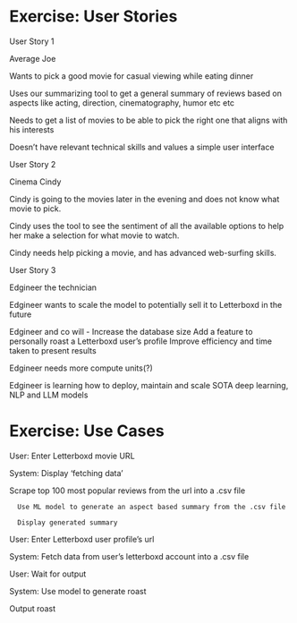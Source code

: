 # Exercise: User Stories 

User Story 1

Average Joe

Wants to pick a good movie for casual viewing while eating dinner

Uses our summarizing tool to get a general summary of reviews based on aspects like acting, direction, cinematography, humor etc etc 

Needs to get a list of movies to be able to pick the right one that aligns with his interests

Doesn’t have relevant technical skills and values a simple user interface 

User Story 2

Cinema Cindy

Cindy is going to the movies later in the evening and does not know what movie to pick. 

Cindy uses the tool to see the sentiment of all the available options to help her make a selection for what movie to watch.

Cindy needs help picking a movie, and has advanced web-surfing skills.

User Story 3

Edgineer the technician

Edgineer wants to scale the model to potentially sell it to Letterboxd in the future

Edgineer and co will - 
Increase the database size 
Add a feature to personally roast a Letterboxd user’s profile 
Improve efficiency and time taken to present results

Edgineer needs more compute units(?)

Edgineer is learning how to deploy, maintain and scale SOTA deep learning, NLP and LLM models

# Exercise: Use Cases

User: Enter Letterboxd movie URL

System: Display ‘fetching data’
	   
   Scrape top 100 most popular reviews from the url into a .csv file

	  Use ML model to generate an aspect based summary from the .csv file
	
	  Display generated summary
	   

User: Enter Letterboxd user profile’s url

System: Fetch data from user’s letterboxd account into a .csv file

User: Wait for output

System: Use model to generate roast 
   
   Output roast



